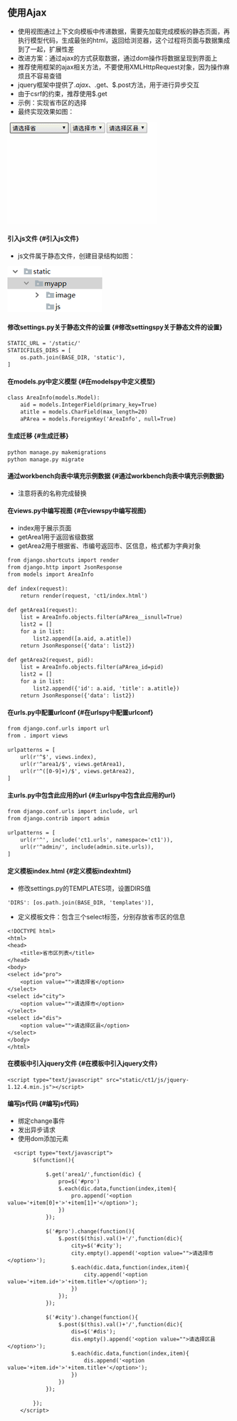 ## 使用Ajax

* 使用视图通过上下文向模板中传递数据，需要先加载完成模板的静态页面，再执行模型代码，生成最张的html，返回给浏览器，这个过程将页面与数据集成到了一起，扩展性差
* 改进方案：通过ajax的方式获取数据，通过dom操作将数据呈现到界面上
* 推荐使用框架的ajax相关方法，不要使用XMLHttpRequest对象，因为操作麻烦且不容易查错
* jquery框架中提供了$.ajax、$.get、$.post方法，用于进行异步交互
* 由于csrf的约束，推荐使用$.get
* 示例：实现省市区的选择
* 最终实现效果如图：

![](/assets/dong.gif)

#### 引入js文件 {#引入js文件}

* js文件属于静态文件，创建目录结构如图：

![](/assets/js.png)

#### 修改settings.py关于静态文件的设置 {#修改settingspy关于静态文件的设置}

```
STATIC_URL = '/static/'
STATICFILES_DIRS = [
    os.path.join(BASE_DIR, 'static'),
]
```

#### 在models.py中定义模型 {#在modelspy中定义模型}

```
class AreaInfo(models.Model):
    aid = models.IntegerField(primary_key=True)
    atitle = models.CharField(max_length=20)
    aPArea = models.ForeignKey('AreaInfo', null=True)
```

#### 生成迁移 {#生成迁移}

```
python manage.py makemigrations
python manage.py migrate
```

#### 通过workbench向表中填充示例数据 {#通过workbench向表中填充示例数据}

* 注意将表的名称完成替换

#### 在views.py中编写视图 {#在viewspy中编写视图}

* index用于展示页面
* getArea1用于返回省级数据
* getArea2用于根据省、市编号返回市、区信息，格式都为字典对象

```
from django.shortcuts import render
from django.http import JsonResponse
from models import AreaInfo

def index(request):
    return render(request, 'ct1/index.html')

def getArea1(request):
    list = AreaInfo.objects.filter(aPArea__isnull=True)
    list2 = []
    for a in list:
        list2.append([a.aid, a.atitle])
    return JsonResponse({'data': list2})

def getArea2(request, pid):
    list = AreaInfo.objects.filter(aPArea_id=pid)
    list2 = []
    for a in list:
        list2.append({'id': a.aid, 'title': a.atitle})
    return JsonResponse({'data': list2})
```

#### 在urls.py中配置urlconf {#在urlspy中配置urlconf}

```
from django.conf.urls import url
from . import views

urlpatterns = [
    url(r'^$', views.index),
    url(r'^area1/$', views.getArea1),
    url(r'^([0-9]+)/$', views.getArea2),
]
```

#### 主urls.py中包含此应用的url {#主urlspy中包含此应用的url}

```
from django.conf.urls import include, url
from django.contrib import admin

urlpatterns = [
    url(r'^', include('ct1.urls', namespace='ct1')),
    url(r'^admin/', include(admin.site.urls)),
]
```

#### 定义模板index.html {#定义模板indexhtml}

* 修改settings.py的TEMPLATES项，设置DIRS值

```
'DIRS': [os.path.join(BASE_DIR, 'templates')],
```

* 定义模板文件：包含三个select标签，分别存放省市区的信息

```
<!DOCTYPE html>
<html>
<head>
    <title>省市区列表</title>
</head>
<body>
<select id="pro">
    <option value="">请选择省</option>
</select>
<select id="city">
    <option value="">请选择市</option>
</select>
<select id="dis">
    <option value="">请选择区县</option>
</select>
</body>
</html>
```

#### 在模板中引入jquery文件 {#在模板中引入jquery文件}

```
<script type="text/javascript" src="static/ct1/js/jquery-1.12.4.min.js"></script>
```

#### 编写js代码 {#编写js代码}

* 绑定change事件
* 发出异步请求
* 使用dom添加元素

```
  <script type="text/javascript">
        $(function(){

            $.get('area1/',function(dic) {
                pro=$('#pro')
                $.each(dic.data,function(index,item){
                    pro.append('<option value='+item[0]+'>'+item[1]+'</option>');
                })
            });

            $('#pro').change(function(){
                $.post($(this).val()+'/',function(dic){
                    city=$('#city');
                    city.empty().append('<option value="">请选择市</option>');
                    $.each(dic.data,function(index,item){
                        city.append('<option value='+item.id+'>'+item.title+'</option>');
                    })
                });
            });

            $('#city').change(function(){
                $.post($(this).val()+'/',function(dic){
                    dis=$('#dis');
                    dis.empty().append('<option value="">请选择区县</option>');
                    $.each(dic.data,function(index,item){
                        dis.append('<option value='+item.id+'>'+item.title+'</option>');
                    })
                })
            });

        });
    </script>
```



